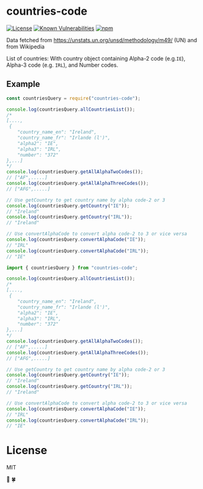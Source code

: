 # countries-code

[![License](https://img.shields.io/badge/license-MIT-green.svg)](https://opensource.org/licenses/MIT)
[![Known Vulnerabilities](https://snyk.io/test/github/nirvana-flame/countries-code/badge.svg?targetFile=package.json)](https://snyk.io/test/github/nirvana-flame/countries-code?targetFile=package.json)
[![npm](https://img.shields.io/badge/npm-1\.1\.0-yellow.svg)](https://www.npmjs.com/package/countries-code)

Data fetched from https://unstats.un.org/unsd/methodology/m49/ (UN)
and from Wikipedia

List of countries:
With country object containing Alpha-2 code (e.g.`IE`), Alpha-3 code (e.g. `IRL`), and Number codes.

## Example

```js
const countriesQuery = require("countries-code");

console.log(countriesQuery.allCountriesList());
/*
[....,
 {
    "country_name_en": "Ireland",
    "country_name_fr": "Irlande (l')",
    "alpha2": "IE",
    "alpha3": "IRL",
    "number": "372"
},...] 
*/
console.log(countriesQuery.getAllAlphaTwoCodes());
// ["AF",.....]
console.log(countriesQuery.getAllAlphaThreeCodes());
// ["AFG",.....]

// Use getCountry to get country name by alpha code-2 or 3
console.log(countriesQuery.getCountry("IE"));
// "Ireland"
console.log(countriesQuery.getCountry("IRL"));
// "Ireland"

// Use convertAlphaCode to convert alpha code-2 to 3 or vice versa
console.log(countriesQuery.convertAlphaCode("IE"));
// "IRL"
console.log(countriesQuery.convertAlphaCode("IRL"));
// "IE"
```

```js
import { countriesQuery } from "countries-code";

console.log(countriesQuery.allCountriesList());
/*
[....,
 {
    "country_name_en": "Ireland",
    "country_name_fr": "Irlande (l')",
    "alpha2": "IE",
    "alpha3": "IRL",
    "number": "372"
},...] 
*/
console.log(countriesQuery.getAllAlphaTwoCodes());
// ["AF",.....]
console.log(countriesQuery.getAllAlphaThreeCodes());
// ["AFG",.....]

// Use getCountry to get country name by alpha code-2 or 3
console.log(countriesQuery.getCountry("IE"));
// "Ireland"
console.log(countriesQuery.getCountry("IRL"));
// "Ireland"

// Use convertAlphaCode to convert alpha code-2 to 3 or vice versa
console.log(countriesQuery.convertAlphaCode("IE"));
// "IRL"
console.log(countriesQuery.convertAlphaCode("IRL"));
// "IE"
```

# License

MIT

:incoming_envelope: :four_leaf_clover:
